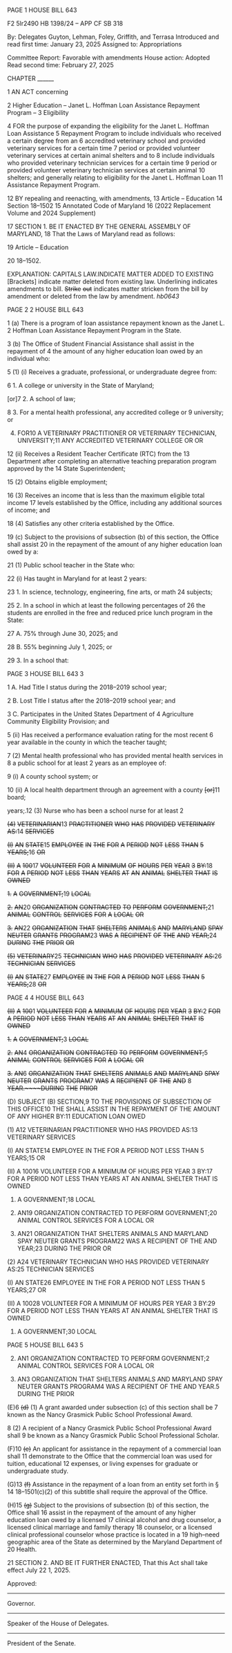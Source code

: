 PAGE 1
HOUSE BILL 643

F2 5lr2490
HB 1398/24 – APP CF SB 318

By: Delegates Guyton, Lehman, Foley, Griffith, and Terrasa
Introduced and read first time: January 23, 2025
Assigned to: Appropriations

Committee Report: Favorable with amendments
House action: Adopted
Read second time: February 27, 2025

CHAPTER ______

1 AN ACT concerning

2 Higher Education – Janet L. Hoffman Loan Assistance Repayment Program –
3 Eligibility

4 FOR the purpose of expanding the eligibility for the Janet L. Hoffman Loan Assistance
5 Repayment Program to include individuals who received a certain degree from an
6 accredited veterinary school and provided veterinary services for a certain time
7 period or provided volunteer veterinary services at certain animal shelters and to
8 include individuals who provided veterinary technician services for a certain time
9 period or provided volunteer veterinary technician services at certain animal
10 shelters; and generally relating to eligibility for the Janet L. Hoffman Loan
11 Assistance Repayment Program.

12 BY repealing and reenacting, with amendments,
13 Article – Education
14 Section 18–1502
15 Annotated Code of Maryland
16 (2022 Replacement Volume and 2024 Supplement)

17 SECTION 1. BE IT ENACTED BY THE GENERAL ASSEMBLY OF MARYLAND,
18 That the Laws of Maryland read as follows:

19 Article – Education

20 18–1502.

EXPLANATION: CAPITALS LAW.INDICATE MATTER ADDED TO EXISTING
[Brackets] indicate matter deleted from existing law.
Underlining indicates amendments to bill.
~~Strike~~ ~~out~~ indicates matter stricken from the bill by amendment or deleted from the law by
amendment. *hb0643*

PAGE 2
2 HOUSE BILL 643

1 (a) There is a program of loan assistance repayment known as the Janet L.
2 Hoffman Loan Assistance Repayment Program in the State.

3 (b) The Office of Student Financial Assistance shall assist in the repayment of
4 the amount of any higher education loan owed by an individual who:

5 (1) (i) Receives a graduate, professional, or undergraduate degree from:

6 1. A college or university in the State of Maryland;

[or]7 2. A school of law;

8 3. For a mental health professional, any accredited college or
9 university; or

4. FOR10 A VETERINARY PRACTITIONER OR VETERINARY
TECHNICIAN, UNIVERSITY;11 ANY ACCREDITED VETERINARY COLLEGE OR OR

12 (ii) Receives a Resident Teacher Certificate (RTC) from the
13 Department after completing an alternative teaching preparation program approved by the
14 State Superintendent;

15 (2) Obtains eligible employment;

16 (3) Receives an income that is less than the maximum eligible total income
17 levels established by the Office, including any additional sources of income; and

18 (4) Satisfies any other criteria established by the Office.

19 (c) Subject to the provisions of subsection (b) of this section, the Office shall assist
20 in the repayment of the amount of any higher education loan owed by a:

21 (1) Public school teacher in the State who:

22 (i) Has taught in Maryland for at least 2 years:

23 1. In science, technology, engineering, fine arts, or math
24 subjects;

25 2. In a school in which at least the following percentages of
26 the students are enrolled in the free and reduced price lunch program in the State:

27 A. 75% through June 30, 2025; and

28 B. 55% beginning July 1, 2025; or

29 3. In a school that:

PAGE 3
HOUSE BILL 643 3

1 A. Had Title I status during the 2018–2019 school year;

2 B. Lost Title I status after the 2018–2019 school year; and

3 C. Participates in the United States Department of
4 Agriculture Community Eligibility Provision; and

5 (ii) Has received a performance evaluation rating for the most recent
6 year available in the county in which the teacher taught;

7 (2) Mental health professional who has provided mental health services in
8 a public school for at least 2 years as an employee of:

9 (i) A county school system; or

10 (ii) A local health department through an agreement with a county
~~[or]~~11 board;

years;.12 (3) Nurse who has been a school nurse for at least 2

~~(4)~~ ~~VETERINARIAN~~13 ~~PRACTITIONER~~ ~~WHO~~ ~~HAS~~ ~~PROVIDED~~ ~~VETERINARY~~
~~AS:~~14 ~~SERVICES~~

~~(I)~~ ~~AN~~ ~~STATE~~15 ~~EMPLOYEE~~ ~~IN~~ ~~THE~~ ~~FOR~~ ~~A~~ ~~PERIOD~~ ~~NOT~~ ~~LESS~~ ~~THAN~~
~~5~~ ~~YEARS;~~16 ~~OR~~

~~(II)~~ ~~A~~ ~~100~~17 ~~VOLUNTEER~~ ~~FOR~~ ~~A~~ ~~MINIMUM~~ ~~OF~~ ~~HOURS~~ ~~PER~~ ~~YEAR~~
~~3~~ ~~BY:~~18 ~~FOR~~ ~~A~~ ~~PERIOD~~ ~~NOT~~ ~~LESS~~ ~~THAN~~ ~~YEARS~~ ~~AT~~ ~~AN~~ ~~ANIMAL~~ ~~SHELTER~~ ~~THAT~~ ~~IS~~ ~~OWNED~~

~~1.~~ ~~A~~ ~~GOVERNMENT;~~19 ~~LOCAL~~

~~2.~~ ~~AN~~20 ~~ORGANIZATION~~ ~~CONTRACTED~~ ~~TO~~ ~~PERFORM~~
~~GOVERNMENT;~~21 ~~ANIMAL~~ ~~CONTROL~~ ~~SERVICES~~ ~~FOR~~ ~~A~~ ~~LOCAL~~ ~~OR~~

~~3.~~ ~~AN~~22 ~~ORGANIZATION~~ ~~THAT~~ ~~SHELTERS~~ ~~ANIMALS~~ ~~AND~~
~~MARYLAND~~ ~~SPAY~~ ~~NEUTER~~ ~~GRANTS~~ ~~PROGRAM~~23 ~~WAS~~ ~~A~~ ~~RECIPIENT~~ ~~OF~~ ~~THE~~ ~~AND~~
~~YEAR;~~24 ~~DURING~~ ~~THE~~ ~~PRIOR~~ ~~OR~~

~~(5)~~ ~~VETERINARY~~25 ~~TECHNICIAN~~ ~~WHO~~ ~~HAS~~ ~~PROVIDED~~ ~~VETERINARY~~
~~AS:~~26 ~~TECHNICIAN~~ ~~SERVICES~~

~~(I)~~ ~~AN~~ ~~STATE~~27 ~~EMPLOYEE~~ ~~IN~~ ~~THE~~ ~~FOR~~ ~~A~~ ~~PERIOD~~ ~~NOT~~ ~~LESS~~ ~~THAN~~
~~5~~ ~~YEARS;~~28 ~~OR~~

PAGE 4
4 HOUSE BILL 643

~~(II)~~ ~~A~~ ~~100~~1 ~~VOLUNTEER~~ ~~FOR~~ ~~A~~ ~~MINIMUM~~ ~~OF~~ ~~HOURS~~ ~~PER~~ ~~YEAR~~
~~3~~ ~~BY:~~2 ~~FOR~~ ~~A~~ ~~PERIOD~~ ~~NOT~~ ~~LESS~~ ~~THAN~~ ~~YEARS~~ ~~AT~~ ~~AN~~ ~~ANIMAL~~ ~~SHELTER~~ ~~THAT~~ ~~IS~~ ~~OWNED~~

~~1.~~ ~~A~~ ~~GOVERNMENT;~~3 ~~LOCAL~~

~~2.~~ ~~AN~~4 ~~ORGANIZATION~~ ~~CONTRACTED~~ ~~TO~~ ~~PERFORM~~
~~GOVERNMENT;~~5 ~~ANIMAL~~ ~~CONTROL~~ ~~SERVICES~~ ~~FOR~~ ~~A~~ ~~LOCAL~~ ~~OR~~

~~3.~~ ~~AN~~6 ~~ORGANIZATION~~ ~~THAT~~ ~~SHELTERS~~ ~~ANIMALS~~ ~~AND~~
~~MARYLAND~~ ~~SPAY~~ ~~NEUTER~~ ~~GRANTS~~ ~~PROGRAM~~7 ~~WAS~~ ~~A~~ ~~RECIPIENT~~ ~~OF~~ ~~THE~~ ~~AND~~
8 ~~YEAR.~~~~DURING~~ ~~THE~~ ~~PRIOR~~

(D) SUBJECT (B) SECTION,9 TO THE PROVISIONS OF SUBSECTION OF THIS
OFFICE10 THE SHALL ASSIST IN THE REPAYMENT OF THE AMOUNT OF ANY HIGHER
BY:11 EDUCATION LOAN OWED

(1) A12 VETERINARIAN PRACTITIONER WHO HAS PROVIDED
AS:13 VETERINARY SERVICES

(I) AN STATE14 EMPLOYEE IN THE FOR A PERIOD NOT LESS THAN
5 YEARS;15 OR

(II) A 10016 VOLUNTEER FOR A MINIMUM OF HOURS PER YEAR
3 BY:17 FOR A PERIOD NOT LESS THAN YEARS AT AN ANIMAL SHELTER THAT IS OWNED

1. A GOVERNMENT;18 LOCAL

2. AN19 ORGANIZATION CONTRACTED TO PERFORM
GOVERNMENT;20 ANIMAL CONTROL SERVICES FOR A LOCAL OR

3. AN21 ORGANIZATION THAT SHELTERS ANIMALS AND
MARYLAND SPAY NEUTER GRANTS PROGRAM22 WAS A RECIPIENT OF THE AND
YEAR;23 DURING THE PRIOR OR

(2) A24 VETERINARY TECHNICIAN WHO HAS PROVIDED VETERINARY
AS:25 TECHNICIAN SERVICES

(I) AN STATE26 EMPLOYEE IN THE FOR A PERIOD NOT LESS THAN
5 YEARS;27 OR

(II) A 10028 VOLUNTEER FOR A MINIMUM OF HOURS PER YEAR
3 BY:29 FOR A PERIOD NOT LESS THAN YEARS AT AN ANIMAL SHELTER THAT IS OWNED

1. A GOVERNMENT;30 LOCAL

PAGE 5
HOUSE BILL 643 5

2. AN1 ORGANIZATION CONTRACTED TO PERFORM
GOVERNMENT;2 ANIMAL CONTROL SERVICES FOR A LOCAL OR

3. AN3 ORGANIZATION THAT SHELTERS ANIMALS AND
MARYLAND SPAY NEUTER GRANTS PROGRAM4 WAS A RECIPIENT OF THE AND
YEAR.5 DURING THE PRIOR

(E)6 ~~(d)~~ (1) A grant awarded under subsection (c) of this section shall be
7 known as the Nancy Grasmick Public School Professional Award.

8 (2) A recipient of a Nancy Grasmick Public School Professional Award shall
9 be known as a Nancy Grasmick Public School Professional Scholar.

(F)10 ~~(e)~~ An applicant for assistance in the repayment of a commercial loan shall
11 demonstrate to the Office that the commercial loan was used for tuition, educational
12 expenses, or living expenses for graduate or undergraduate study.

(G)13 ~~(f)~~ Assistance in the repayment of a loan from an entity set forth in §
14 18–1501(c)(2) of this subtitle shall require the approval of the Office.

(H)15 ~~(g)~~ Subject to the provisions of subsection (b) of this section, the Office shall
16 assist in the repayment of the amount of any higher education loan owed by a licensed
17 clinical alcohol and drug counselor, a licensed clinical marriage and family therapy
18 counselor, or a licensed clinical professional counselor whose practice is located in a
19 high–need geographic area of the State as determined by the Maryland Department of
20 Health.

21 SECTION 2. AND BE IT FURTHER ENACTED, That this Act shall take effect July
22 1, 2025.

Approved:

________________________________________________________________________________
Governor.

________________________________________________________________________________
Speaker of the House of Delegates.

________________________________________________________________________________
President of the Senate.